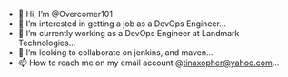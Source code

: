 - 👋 Hi, I’m @Overcomer101
- 👀 I’m interested in getting a job as a DevOps Engineer...
- 🌱 I’m currently working as a DevOps Engineer at Landmark Technologies...
- 💞️ I’m looking to collaborate on jenkins, and maven...
- 📫 How to reach me on my email account @tinaxopher@yahoo.com...

